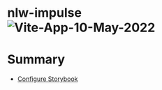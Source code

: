 # nlw-impulse![Vite-App-10-May-2022](https://user-images.githubusercontent.com/36546304/167671057-437d3126-e966-41a9-a3d1-29c68e341dbe.gif)


# Summary

- [Configure Storybook](docs%5Cinstall-storybook.md)
